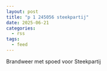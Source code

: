 ```yaml
---
layout: post
title: "p 1 245056 steekpartij"
date: 2025-06-21
categories: 
  - rss
tags: 
  - feed
---
```


Brandweer met spoed voor Steekpartij
